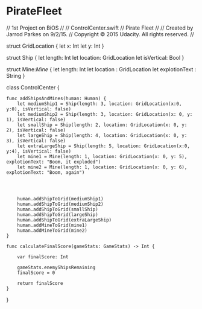 # PirateFleet
// 1st Project on BiOS
//
//  ControlCenter.swift
//  Pirate Fleet
//
//  Created by Jarrod Parkes on 9/2/15.
//  Copyright © 2015 Udacity. All rights reserved.
//

struct GridLocation {
    let x: Int
    let y: Int
}

struct Ship {
    let length: Int
    let location: GridLocation
    let isVertical: Bool
}

struct Mine:_Mine_ {
    let length: Int
    let location : GridLocation
    let explotionText : String
}

class ControlCenter {
    
    func addShipsAndMines(human: Human) {
        let mediumShip1 = Ship(length: 3, location: GridLocation(x:0, y:0), isVertical: false)
        let mediumShip2 = Ship(length: 3, location: GridLocation(x: 0, y: 1), isVertical: false)
        let smallShip = Ship(length: 2, location: GridLocation(x: 0, y: 2), isVertical: false)
        let largeShip = Ship(length: 4, location: GridLocation(x: 0, y: 3), isVertical: false)
        let extraLargeShip = Ship(length: 5, location: GridLocation(x:0, y:4), isVertical: false)
        let mine1 = Mine(length: 1, location: GridLocation(x: 0, y: 5), explotionText: "Boom, it exploded")
        let mine2 = Mine(length: 1, location: GridLocation(x: 0, y: 6), explotionText: "Boom, again")
        
        
        
        
        human.addShipToGrid(mediumShip1)
        human.addShipToGrid(mediumShip2)
        human.addShipToGrid(smallShip)
        human.addShipToGrid(largeShip)
        human.addShipToGrid(extraLargeShip)
        human.addMineToGrid(mine1)
        human.addMineToGrid(mine2)
    }
    
    func calculateFinalScore(gameStats: GameStats) -> Int {
        
        var finalScore: Int
        
        gameStats.enemyShipsRemaining
        finalScore = 0
        
        return finalScore
    }
}
